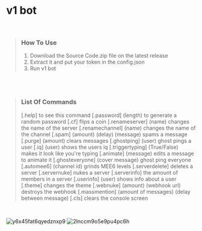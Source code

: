 # v1 bot
   
<br />
  
> ### How To Use
> 1. Download the Source Code.zip file on the latest release
> 2. Extract it and put your token in the config.json
> 3. Run v1 bot
  
<br />

<br />

> ### List Of Commands
> [.help] to see this command
> [.password] (length) to generate a random password
> [.cf] flips a coin
> [.renameserver] (name) changes the name of the server
> [.renamechannel] (name) changes the name of the channel
> [.spam] (amount) (delay) (message) spams a message
> [.purge] (amount) clears messages
> [.ghostping] (user) ghost pings a user
> [.iq] (user) shows the users iq
> [.triggertyping] (True/False) makes it look like you're typing
> [.animate] (message) edits a message to animate it
> [.ghosteveryone] (cover message) ghost ping everyone
> [.automee6] (channel id) grinds MEE6 levels
> [.serverdelete] deletes a server
> [.servernuke] nukes a server
> [.serverinfo] the amount of members in a server
> [.userinfo] (user) shows info about a user
> [.theme] changes the theme
> [.webnuke] (amount) (webhook url) destroys the webhook
> [.massmention] (amount of messages) (delay between message)
> [.cls] clears the console screen

<br />

![y6x45fat6qyedznxp9](https://user-images.githubusercontent.com/106450011/185611793-376b3116-0b8a-472b-b602-961bf5d2e164.png)
![2lnccm9o5e9pu4pc6h](https://user-images.githubusercontent.com/106450011/185612013-e4053b93-dc65-4ff1-9347-eb136eb1a889.png)

